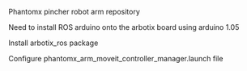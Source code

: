 Phantomx pincher robot arm repository

Need to install ROS arduino onto the arbotix board using arduino 1.05

Install arbotix_ros package

Configure phantomx_arm_moveit_controller_manager.launch file

